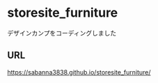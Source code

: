 # storesite_furniture  
デザインカンプをコーディングしました  
## URL  
https://sabanna3838.github.io/storesite_furniture/
